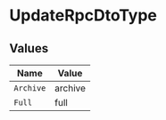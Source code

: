 # UpdateRpcDtoType


## Values

| Name      | Value     |
| --------- | --------- |
| `Archive` | archive   |
| `Full`    | full      |